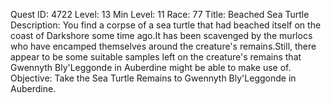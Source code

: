 Quest ID: 4722
Level: 13
Min Level: 11
Race: 77
Title: Beached Sea Turtle
Description: You find a corpse of a sea turtle that had beached itself on the coast of Darkshore some time ago.It has been scavenged by the murlocs who have encamped themselves around the creature's remains.Still, there appear to be some suitable samples left on the creature's remains that Gwennyth Bly'Leggonde in Auberdine might be able to make use of.
Objective: Take the Sea Turtle Remains to Gwennyth Bly'Leggonde in Auberdine.
